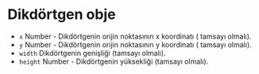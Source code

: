 # Dikdörtgen obje

* `x` Number - Dikdörtgenin orijin noktasının x koordinatı ( tamsayı olmalı).
* `y` Number - Dikdörtgenin orijin noktasının y koordinatı ( tamsayı olmalı).
* `width` Dikdörtgenin genişliği (tamsayı olmalı).
* `height` Number - Dikdörtgenin yüksekliği (tamsayı olmalı).